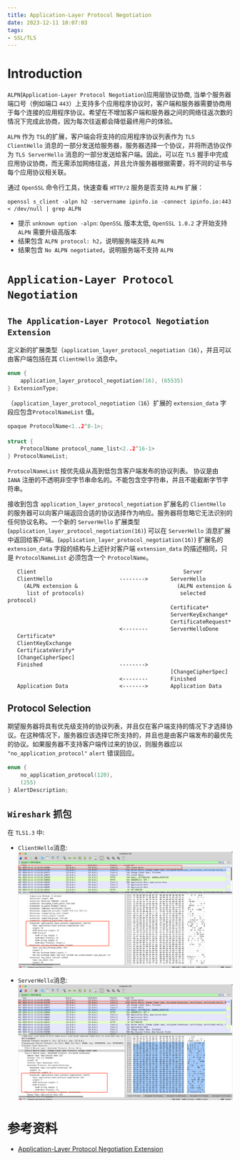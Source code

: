 ```yaml
---
title: Application-Layer Protocol Negotiation
date: 2023-12-11 10:07:03
tags:
- SSL/TLS
---
```

# Introduction

`ALPN`(`Application-Layer Protocol Negotiation`)应用层协议协商, 当单个服务器端口号（例如端口 `443`）上支持多个应用程序协议时，客户端和服务器需要协商用于每个连接的应用程序协议。希望在不增加客户端和服务器之间的网络往返次数的情况下完成此协商，因为每次往返都会降低最终用户的体验。

`ALPN` 作为 `TSL`的扩展，客户端会将支持的应用程序协议列表作为 `TLS ClientHello` 消息的一部分发送给服务器，服务器选择一个协议，并将所选协议作为 `TLS ServerHello` 消息的一部分发送给客户端。因此，可以在 `TLS` 握手中完成应用协议协商，而无需添加网络往返，并且允许服务器根据需要，将不同的证书与每个应用协议相关联。

通过 `OpenSSL` 命令行工具，快速查看 `HTTP/2` 服务是否支持 `ALPN` 扩展：

```shell
openssl s_client -alpn h2 -servername ipinfo.io -connect ipinfo.io:443 < /dev/null | grep ALPN 
```
- 提示 `unknown option -alpn`:  `OpenSSL` 版本太低, `OpenSSL 1.0.2` 才开始支持 `ALPN` 需要升级高版本
- 结果包含 `ALPN protocol: h2`，说明服务端支持 `ALPN`
- 结果包含 `No ALPN negotiated`，说明服务端不支持 `ALPN`

# `Application-Layer Protocol Negotiation`

## `The Application-Layer Protocol Negotiation Extension`

定义新的扩展类型（`application_layer_protocol_negotiation（16`），并且可以由客户端包括在其 `ClientHello` 消息中。
```c
enum {
    application_layer_protocol_negotiation(16), (65535)
} ExtensionType;
```

（`application_layer_protocol_negotiation（16`）扩展的 `extension_data` 字段应包含`ProtocolNameList` 值。

```c
opaque ProtocolName<1..2^8-1>;

struct {
    ProtocolName protocol_name_list<2..2^16-1>
} ProtocolNameList;
```

`ProtocolNameList` 按优先级从高到低包含客户端发布的协议列表。 协议是由 `IANA` 注册的不透明非空字节串命名的。不能包含空字符串，并且不能截断字节字符串。

接收到包含 `application_layer_protocol_negotiation` 扩展名的 `ClientHello` 的服务器可以向客户端返回合适的协议选择作为响应。服务器将忽略它无法识别的任何协议名称。一个新的 `ServerHello` 扩展类型(`application_layer_protocol_negotiation(16)`) 可以在 `ServerHello` 消息扩展中返回给客户端。(`application_layer_protocol_negotiation(16)`) 扩展名的 `extension_data` 字段的结构与上述针对客户端 `extension_data` 的描述相同，只是 `ProtocolNameList` 必须包含一个 `ProtocolName`。


```
   Client                                              Server
   ClientHello                     -------->       ServerHello
     (ALPN extension &                               (ALPN extension &
      list of protocols)                              selected protocol)
                                                   Certificate*
                                                   ServerKeyExchange*
                                                   CertificateRequest*
                                   <--------       ServerHelloDone
   Certificate*
   ClientKeyExchange
   CertificateVerify*
   [ChangeCipherSpec]
   Finished                        -------->
                                                   [ChangeCipherSpec]
                                   <--------       Finished
   Application Data                <------->       Application Data
```

##  Protocol Selection

期望服务器将具有优先级支持的协议列表，并且仅在客户端支持的情况下才选择协议。在这种情况下，服务器应该选择它所支持的，并且也是由客户端发布的最优先的协议。如果服务器不支持客户端传过来的协议，则服务器应以 `"no_application_protocol"` `alert` 错误回应。

```c
enum {
    no_application_protocol(120),
    (255)
} AlertDescription;
```

## `Wireshark` 抓包

在 `TLS1.3` 中:

- `ClientHello`消息:
![ClientHello](/images/alpn_client_hello_tls1_3.png)

- `ServerHello`消息:
![ServerHello](/images/alpn_server_hello_tls1_3.png)

# 参考资料

* [Application-Layer Protocol Negotiation Extension](https://datatracker.ietf.org/doc/html/rfc7301)